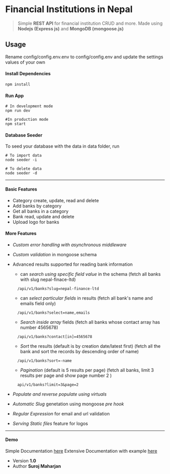 # Financial Institutions in Nepal

> Simple **REST API** for financial institution CRUD and more.
> Made using **Nodejs (Express js)** and **MongoDB (mongoose.js)**

## Usage
Rename config/config.env.env to config/config.env and update the settings values of your own

#### Install Dependencies
```
npm install
```

#### Run App
```
# In development mode
npm run dev

#In production mode
npm start
```

#### Database Seeder
To seed your database with the data in data folder, run

```
# To import data
node seeder -i

# To delete data
node seeder -d
```
***
#### Basic Features
* Category create, update, read and delete
* Add banks by category
* Get all banks in a category
* Bank read, update and delete
* Upload logo for banks

#### More Features

* *Custom error handling with asynchronous middleware*
* *Custom validation* in mongoose schema
* Advanced results supported for reading bank information
  * can *search using specific field value* in the schema
    (fetch all banks with slug nepal-finace-ltd)

  ```
    /api/v1/banks?slug=nepal-finance-ltd
  ```
  * can *select particular fields* in results
    (fetch all bank's name and emails field only)
  ```
    /api/v1/banks?select=name,emails
  ```
  * *Search inside array* fields
    (fetch all banks whose contact array has number 4565678)
  ```
    /api/v1/banks?contact[in]=4565678
  ```
  * *Sort* the results (default is by creation date/latest first)
    (fetch all the bank and sort the records by descending order of name)
  ```
    /api/v1/banks?sort=-name
  ```
  * *Pagination* (default is 5 results per page)
    (fetch all banks, limit 3 results per page and show page number 2 )
  ```
    api/v1/banks?limit=3&page=2
  ```
* *Populate and reverse populate using virtuals*
* *Automatic Slug* genetation using mongoose *pre hook*
* *Regular Expression* for email and url validation
* *Serving Static files* feature for logos

***
#### Demo
Simple Documentation [here](https://surojmaharjan0.github.io/financial_institutions/)
Extensive Documentation with example [here](https://documenter.getpostman.com/view/7716156/SztG35yR)
* Version **1.0**
* Author **Suroj Maharjan**